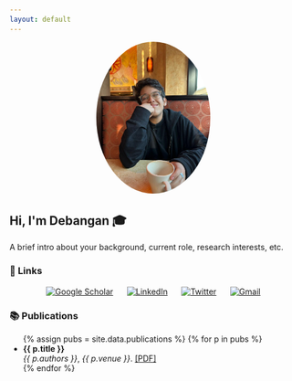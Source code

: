 ```yaml
---
layout: default
---
```


<style>
.social-icons a {
  margin: 0 10px;
  display: inline-block;
}
.social-icons img {
  width: 28px;
  height: 28px;
  vertical-align: middle;
}
</style>

<!-- your photo -->
<p align="center">
  <img src="assets/img/face.jpeg" alt="Debangan Mishra" width="200" style="border-radius:50%;">
</p>

## Hi, I'm Debangan 🎓

A brief intro about your background, current role, research interests, etc.

### 🔗 Links
<div class="social-icons" align="center">
  <a href="https://scholar.google.com/citations?user=PnRWab4AAAAJ&hl=en" title="Google Scholar">
    <img src="https://cdn.jsdelivr.net/npm/simple-icons@v11/icons/googlescholar.svg" alt="Google Scholar" />
  </a>
  <a href="https://www.linkedin.com/in/YOUR-LINKEDIN/" title="LinkedIn">
    <img src="https://cdn.jsdelivr.net/npm/simple-icons@v11/icons/linkedin.svg" alt="LinkedIn" />
  </a>
  <a href="https://twitter.com/YOUR-TWITTER/" title="Twitter">
    <img src="https://cdn.jsdelivr.net/npm/simple-icons@v11/icons/twitter.svg" alt="Twitter" />
  </a>
  <a href="mailto:debangan.mishra40@gmail.com" title="Gmail">
    <img src="https://cdn.jsdelivr.net/npm/simple-icons@v11/icons/gmail.svg" alt="Gmail" />
  </a>
</div>


### 📚 Publications
<ul>
{% assign pubs = site.data.publications %}
{% for p in pubs %}
  <li>
    <strong>{{ p.title }}</strong><br>
    <em>{{ p.authors }}</em>, <em>{{ p.venue }}</em>. <a href="{{ p.url }}">[PDF]</a>
  </li>
{% endfor %}
</ul>
